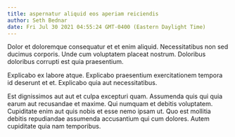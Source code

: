 ```yaml
---
title: aspernatur aliquid eos aperiam reiciendis
author: Seth Bednar
date: Fri Jul 30 2021 04:55:24 GMT-0400 (Eastern Daylight Time)
---
```

Dolor et doloremque consequatur et et enim aliquid. Necessitatibus non sed ducimus corporis. Unde cum voluptatem placeat nostrum. Doloribus doloribus corrupti est quia praesentium.

 Explicabo ex labore atque. Explicabo praesentium exercitationem tempora id deserunt et et. Explicabo quia aut necessitatibus.

 Est dignissimos aut aut et culpa excepturi quam. Assumenda quis qui quia earum aut recusandae et maxime. Qui numquam et debitis voluptatem. Cupiditate enim aut quis nobis et esse nemo ipsam ut. Quo est mollitia debitis repudiandae assumenda accusantium qui cum dolores. Autem cupiditate quia nam temporibus.